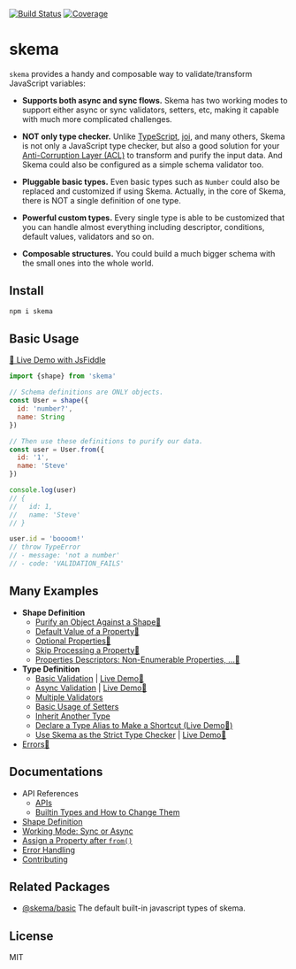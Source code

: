 [![Build Status](https://travis-ci.org/kaelzhang/skema.svg?branch=master)](https://travis-ci.org/kaelzhang/skema)
[![Coverage](https://codecov.io/gh/kaelzhang/skema/branch/master/graph/badge.svg)](https://codecov.io/gh/kaelzhang/skema)

# skema

`skema` provides a handy and composable way to validate/transform JavaScript variables:

- **Supports both async and sync flows.** Skema has two working modes to support either async or sync validators, setters, etc, making it capable with much more complicated challenges.

- **NOT only type checker.** Unlike [TypeScript](https://www.typescriptlang.org/), [joi](https://github.com/hapijs/joi), and many others, Skema is not only a JavaScript type checker, but also a good solution for your [Anti-Corruption Layer (ACL)](https://docs.microsoft.com/en-us/azure/architecture/patterns/anti-corruption-layer) to transform and purify the input data. And Skema could also be configured as a simple schema validator too.

- **Pluggable basic types.** Even basic types such as `Number` could also be replaced and customized if using Skema. Actually, in the core of Skema, there is NOT a single definition of one type. 

- **Powerful custom types.** Every single type is able to be customized that you can handle almost everything including descriptor, conditions, default values, validators and so on.

- **Composable structures.** You could build a much bigger schema with the small ones into the whole world.

## Install

```sh
npm i skema
```

## Basic Usage

[🔬 Live Demo with JsFiddle](https://jsfiddle.net/kaelzhang/0r3g4ogj/)

```js
import {shape} from 'skema'

// Schema definitions are ONLY objects.
const User = shape({
  id: 'number?',
  name: String
})

// Then use these definitions to purify our data.
const user = User.from({
  id: '1',
  name: 'Steve'
})

console.log(user)
// {
//   id: 1,
//   name: 'Steve'
// }

user.id = 'boooom!'
// throw TypeError
// - message: 'not a number'
// - code: 'VALIDATION_FAILS'
```

## Many Examples

- **Shape Definition**
  - [Purify an Object Against a Shape🔬](https://jsfiddle.net/kaelzhang/0wosjdo9/)
  - [Default Value of a Property🔬](https://jsfiddle.net/kaelzhang/zhu8crde/)
  - [Optional Properties🔬](https://jsfiddle.net/kaelzhang/pesgkw9c/)
  - [Skip Processing a Property🔬](https://jsfiddle.net/kaelzhang/joq5vdd7/)
  - [Properties Descriptors: Non-Enumerable Properties, ...🔬](https://jsfiddle.net/kaelzhang/yhj2xj72/)
- **Type Definition**
  - [Basic Validation](./examples/basic-validation.js) | [Live Demo🔬 ](https://jsfiddle.net/kaelzhang/2au1on62/)
  - [Async Validation](./examples/async-validation.js) | [Live Demo🔬](https://jsfiddle.net/kaelzhang/1rr5asyb/)
  - [Multiple Validators](./examples/multiple-validators.js)
  - [Basic Usage of Setters](./examples/setters.js)
  - [Inherit Another Type](./examples/type-inheritance.js)
  - [Declare a Type Alias to Make a Shortcut (Live Demo🔬)](https://jsfiddle.net/kaelzhang/7d5u4z0s/)
  - [Use Skema as the Strict Type Checker](./examples/strict-basics.js) | [Live Demo🔬](https://jsfiddle.net/kaelzhang/14y4s0e9/)
- [Errors🔬](https://jsfiddle.net/kaelzhang/scvLn8Ly/)

## Documentations

- API References
  - [APIs](./doc/apis.md)
  - [Builtin Types and How to Change Them](./doc/builtins.md)
- [Shape Definition](./doc/shape.md)
- [Working Mode: Sync or Async](./doc/working-mode.md)
- [Assign a Property after `from()`](./doc/assign.md)
- [Error Handling](./doc/errors.md)
- [Contributing](./doc/contributing.md)

## Related Packages

- [@skema/basic](https://www.npmjs.com/package/@skema/basic) The default built-in javascript types of skema.

## License

MIT
